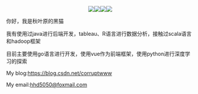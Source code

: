 <p align="center"> <img src="https://img.shields.io/badge/-go-blue.svg" /><img src="https://img.shields.io/badge/-python-yellow" /><img src="https://img.shields.io/badge/-typescript-blue" /><img src="https://img.shields.io/badge/-vue-green" /></p>

你好，我是秋叶原的黑猫

我有使用过java进行后端开发，tableau、R语言进行数据分析，接触过scala语言和hadoop框架

目前主要使用go语言进行开发，使用vue作为前端框架，使用python进行深度学习的探索

My blog:https://blog.csdn.net/corruptwww  

My email:hhd5050@foxmail.com

